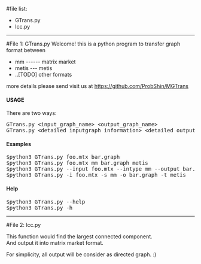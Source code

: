 #file list:
* GTrans.py
* lcc.py

--------

#File 1: GTrans.py
Welcome! this is a python program to transfer graph format between 
* mm ------ matrix market
* metis --- metis
* ..[TODO] other formats

more details please send visit us at https://github.com/ProbShin/MGTrans

#### USAGE ####
There are two ways:  
<pre>
GTrans.py &lt;input_graph_name> &lt;output_graph_name>   
GTrans.py &lt;detailed inputgraph information> &lt;detailed outputgraph info>
</pre>

#### Examples ####
<pre>
$python3 GTrans.py foo.mtx bar.graph
$python3 GTrans.py foo.mtx mm bar.graph metis
$python3 GTrans.py --input foo.mtx --intype mm --output bar.graph --outtype metis
$python3 GTrans.py -i foo.mtx -s mm -o bar.graph -t metis
</pre>

#### Help ####
<pre>
$python3 GTrans.py --help
$python3 GTrans.py -h
</pre>


---------
#File 2: lcc.py

This function would find the largest connected component.  
And output it into matrix market format.  

For simplicity, all output will be consider as directed graph. :)

